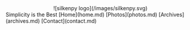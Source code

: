 <center>![silkenpy logo](/images/silkenpy.svg)</center>
Simplicity is the Best 
[Home](home.md)     [Photos](photos.md)    [Archives](archives.md)    [Contact](contact.md)


